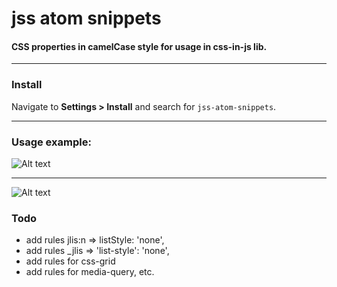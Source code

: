 # jss atom snippets

#### CSS properties in camelCase style for usage in css-in-js lib.

___

### Install

Navigate to __Settings > Install__  and search for `jss-atom-snippets`.

___

### Usage example:

![Alt text](https://monosnap.com/file/iHbDUHkyBODrXJujJpWqWW5jylkIjg.png)

___

![Alt text](https://monosnap.com/file/1pazPTK6rYThG7XBHL4BL5qzcsAOL1.png)


### Todo

* add rules jlis:n => listStyle: 'none',
* add rules _jlis => 'list-style': 'none',
* add rules for css-grid
* add rules for media-query, etc.
